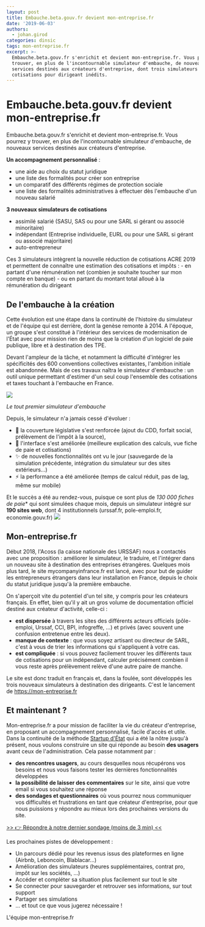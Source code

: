 ```yaml
---
layout: post
title: Embauche.beta.gouv.fr devient mon-entreprise.fr
date: '2019-06-03'
authors:
  - johan.girod
categories: dinsic
tags: mon-entreprise.fr
excerpt: >-
  Embauche.beta.gouv.fr s'enrichit et devient mon-entreprise.fr. Vous pourrez y
  trouver, en plus de l'incontournable simulateur d'embauche, de nouveaux
  services destinés aux créateurs d'entreprise, dont trois simulateurs de
  cotisations pour dirigeant inédits.
---
```


# Embauche.beta.gouv.fr devient mon-entreprise.fr 

Embauche.beta.gouv.fr s'enrichit et devient mon-entreprise.fr. 
Vous pourrez y trouver, en plus de l'incontournable simulateur d'embauche, de nouveaux services destinés aux créateurs d'entreprise.

**Un accompagnement personnalisé** :
- une aide au choix du statut juridique
- une liste des formalités pour créer son entreprise
- un comparatif des différents régimes de protection sociale
- une liste des formalités administratives à effectuer dès l'embauche d'un nouveau salarié

**3 nouveaux simulateurs de cotisations**
- assimilé salarié (SASU, SAS ou pour une SARL si gérant ou associé minoritaire)
- indépendant (Entreprise individuelle, EURL ou pour une SARL si gérant ou associé majoritaire)
- auto-entrepreneur

Ces 3 simulateurs intègrent la nouvelle réduction de cotisations ACRE 2019 et permettent de connaître une estimation des cotisations et impôts :
    - en partant d'une rémunération net (combien je souhaite toucher sur mon compte en banque)
    - ou en partant du montant total alloué à la rémunération du dirigeant 

## De l'embauche à la création

Cette évolution est une étape dans la continuité de l'histoire du simulateur et de l'équipe qui est derrière, dont la genèse remonte à 2014. A l'époque, un groupe s'est constitué à l'intérieur des services de modernisation de l'État avec pour mission rien de moins que la création d'un logiciel de paie publique, libre et à destination des TPE. 

Devant l'ampleur de la tâche, et notamment la difficulté d'intégrer les spécificités des 600 conventions collectives existantes, l'ambition initiale est abandonnée. Mais de ces travaux naîtra le simulateur d'embauche : un outil unique permettant d'estimer d'un seul coup l'ensemble des cotisations et taxes touchant à l'embauche en France. 

![](https://pad.etalab.studio/uploads/upload_65351589b4da2021017557cb09259113.png)

   _Le tout premier simulateur d'embauche_

Depuis, le simulateur n'a jamais cessé d'évoluer :
- 📖 la couverture législative s'est renforcée (ajout du CDD, forfait social, prélèvement de l'impôt à la source), 
- 🎨 l'interface s'est améliorée (meilleure explication des calculs, vue fiche de paie et cotisations)
- ✨ de nouvelles fonctionnalités ont vu le jour (sauvegarde de la simulation précédente, intégration du simulateur sur des sites extérieurs...)
- ⚡ la performance a été améliorée (temps de calcul réduit, pas de lag, même sur mobile) 
 
Et le succès a été au rendez-vous, puisque ce sont plus de **130 000* fiches de paie** qui sont simulées chaque mois, depuis un simulateur intégré sur **190 sites web**, dont 4 institutionnels (urssaf.fr, pole-emploi.fr, economie.gouv.fr)
![](https://pad.etalab.studio/uploads/upload_2ed328f200936165eeb6cb5236f60e08.png)




## Mon-entreprise.fr
Début 2018, l'Acoss (la caisse nationale des URSSAF) nous a contactés avec une proposition : améliorer le simulateur, le traduire, et l'intégrer dans un nouveau site à destination des entreprises étrangères. 
Quelques mois plus tard, le site mycompanyinfrance.fr est lancé, avec pour but de guider les entrepreneurs étrangers dans leur installation en France, depuis le choix du statut juridique jusqu'à la première embauche.

On s'aperçoit vite du potentiel d'un tel site, y compris pour les créateurs français. 
En effet, bien qu'il y ait un gros volume de documentation officiel destiné aux créateur d'activité, celle-ci :
- **est dispersée** à travers les sites des différents acteurs officiels (pôle-emploi, Urssaf, CCI, BPI, infogreffe, ...) et privés (avec souvent une confusion entretenue entre les deux).
- **manque de contexte** : que vous soyez artisant ou directeur de SARL, c'est à vous de trier les informations qui s'appliquent à votre cas.
- **est compliquée** : si vous pouvez facilement trouver les différents taux de cotisations pour un indépendant, calculer précisément combien il vous reste après prélèvement relève d'une autre paire de manche.

Le site est donc traduit en français et, dans la foulée, sont développés les trois nouveaux simulateurs à destination des dirigeants. C'est le lancement de https://mon-entreprise.fr

## Et maintenant ?

Mon-entreprise.fr a pour mission de faciliter la vie du créateur d'entreprise, en proposant un accompagnement personnalisé, facile d'accès et utile. Dans la continuité de la méthode [Startup d'État](https://beta.gouv.fr/) qui a été la nôtre jusqu'à présent, nous voulons construire un site qui réponde au besoin **des usagers** avant ceux de l'administration. 
Cela passe notamment par :
- **des rencontres usagers**, au cours desquelles nous récupérons vos besoins et nous vous faisons tester les dernières fonctionnalités développées
- **la possibilité de laisser des commentaires** sur le site, ainsi que votre email si vous souhaitez une réponse
- **des sondages et questionnaires** où vous pourrez nous communiquer vos difficultés et frustrations en tant que créateur d'entreprise, pour que nous puissions y répondre au mieux lors des prochaines versions du site.

 [\>> 👉 Répondre à notre dernier sondage (moins de 3 min) <<](https://startupdetat.typeform.com/to/TSqq99)

Les prochaines pistes de développement : 
- Un parcours dédié pour les revenus issus des plateformes en ligne (Airbnb, Leboncoin, Blablacar...)
- Amélioration des simulateurs (heures supplémentaires, contrat pro, impôt sur les sociétés, ...)
- Accéder et compléter sa situation plus facilement sur tout le site
- Se connecter pour sauvegarder et retrouver ses informations, sur tout support
- Partager ses simulations
- ... et tout ce que vous jugerez nécessaire !

L'équipe mon-entreprise.fr
